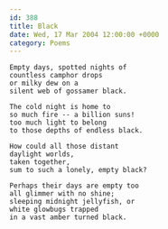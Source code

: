 ```yaml
---
id: 388
title: Black
date: Wed, 17 Mar 2004 12:00:00 +0000
category: Poems
---
```


    Empty days, spotted nights of  
    countless camphor drops  
    or milky dew on a  
    silent web of gossamer black.

    The cold night is home to  
    so much fire -- a billion suns!  
    too much light to belong  
    to those depths of endless black.

    How could all those distant  
    daylight worlds,  
    taken together,  
    sum to such a lonely, empty black?

    Perhaps their days are empty too  
    all glimmer with no shine;  
    sleeping midnight jellyfish, or  
    white glowbugs trapped  
    in a vast amber turned black.


